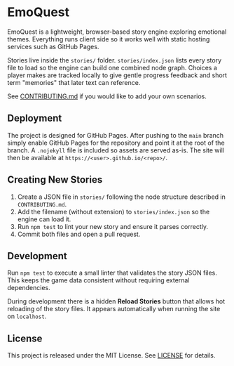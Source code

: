# EmoQuest

EmoQuest is a lightweight, browser-based story engine exploring emotional themes. Everything runs client side so it works well with static hosting services such as GitHub Pages.

Stories live inside the `stories/` folder. `stories/index.json` lists every story file to load so the engine can build one combined node graph. Choices a player makes are tracked locally to give gentle progress feedback and short term "memories" that later text can reference.

See [CONTRIBUTING.md](CONTRIBUTING.md) if you would like to add your own scenarios.

## Deployment

The project is designed for GitHub Pages. After pushing to the `main` branch simply enable GitHub Pages for the repository and point it at the root of the branch. A `.nojekyll` file is included so assets are served as-is. The site will then be available at `https://<user>.github.io/<repo>/`.

## Creating New Stories

1. Create a JSON file in `stories/` following the node structure described in `CONTRIBUTING.md`.
2. Add the filename (without extension) to `stories/index.json` so the engine can load it.
3. Run `npm test` to lint your new story and ensure it parses correctly.
4. Commit both files and open a pull request.

## Development

Run `npm test` to execute a small linter that validates the story JSON files. This keeps the game data consistent without requiring external dependencies.

During development there is a hidden **Reload Stories** button that allows hot reloading of the story files. It appears automatically when running the site on `localhost`.

## License

This project is released under the MIT License. See [LICENSE](LICENSE) for details.

